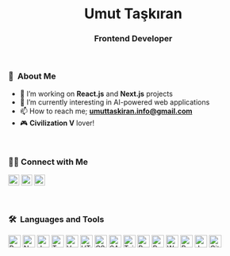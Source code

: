 <h1 align="center">Umut Taşkıran</h1>

<h3 align="center">Frontend Developer</h3>
<br>

<h3>🤵 &nbsp;About Me </h3>

- 🔭 I’m working on **React.js** and **Next.js** projects
- 🌱 I’m currently interesting in AI-powered web applications
- 📫 How to reach me; **umuttaskiran.info@gmail.com**
- 🎮 **Civilization V** lover!

<br>
<h3>🤝🏻&nbsp;Connect with Me</h3>

<p>
<a href="https://www.linkedin.com/in/umut-taskiran/" target="_blank" alt="Linkedin url"><img src="https://img.shields.io/badge/LinkedIn-blue?style=flat&logo=linkedin" height="22" alt="Linkedin url" title="Umut Taşkıran" /></a>
<a href="mailto:umuttaskiran.info@gmail.com" target="_blank" alt="Gmail url"><img src="https://img.shields.io/badge/Gmail-red?style=flat&logo=Gmail&logoColor=white" height="22" alt="Gmail adress" title="umuttaskiran35@gmail.com" /></a>
<a href="https://twitter.com/taskiranumut_" target="_blank" alt="Twitter url"><img src="https://img.shields.io/badge/Twitter-2b2a2a?style=flat&logo=twitter" height="22" alt="Twitter url" title="taskiranumut_" /></a>
</p>
<br>

<h3>🛠 &nbsp;Languages and Tools</h3>

<p>
  <img src="https://img.shields.io/badge/-React-081424?style=flat&logo=react" height="25" title="React"/>
  <img src="https://img.shields.io/badge/-Next-081424?style=flat&logo=Next.js" height="25" title="Next"/>
  <img src="https://img.shields.io/badge/-JavaScript-081424?style=flat&logo=javascript" height="25" title="JavaScript"/>
  <img src="https://img.shields.io/badge/-TypeScript-081424?style=flat&logo=typescript" height="25" title="TypeScript"/>
  <img src="https://img.shields.io/badge/-Vue-081424?style=flat&logo=vue.js" height="25" title="Vue"/>
  <img src="https://img.shields.io/badge/-HTML-081424?style=flat&logo=HTML5" height="25" title="HTML" />
  <img src="https://img.shields.io/badge/-CSS-081424?style=flat&logo=CSS3&logoColor=1572B6" height="25" title="CSS" />
  <img src="https://img.shields.io/badge/-SASS-081424?style=flat&logo=sass" height="25" title="SASS" />
  <img src="https://img.shields.io/badge/-Tailwind%20CSS-081424?style=flat&logo=tailwindcss" height="25" title="Tailwind" />
  <img src="https://img.shields.io/badge/-Bootstrap-081424?style=flat&logo=bootstrap&logoColor=563D7C" height="25" title="Bootstrap" />
  <img src="https://img.shields.io/badge/-Redux-081424?style=flat&logo=redux" height="25" title="Redux" />
  <img src="https://img.shields.io/badge/-Webpack-081424?style=flat&logo=webpack" height="25" title="Webpack" />
  <img src="https://img.shields.io/badge/-Babel-081424?style=flat&logo=babel" height="25" title="Babel" />
  <img src="https://img.shields.io/badge/-Jest-081424?style=flat&logo=jest" height="25" title="Jest" />
  <img src="https://img.shields.io/badge/-Git-081424?style=flat&logo=git" height="25" title="Git" />
</p>
<br>
